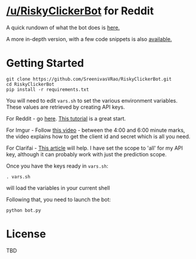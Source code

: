 # [/u/RiskyClickerBot](http://reddit.com/u/RiskyClickerBot) for Reddit

A quick rundown of what the bot does is [here.](https://medium.com/@sreenivasvrao/introducing-u-riskyclickerbot-22b3d56d1e2a)

A more in-depth version, with a few code snippets is also [available.](https://medium.com/@sreenivasvrao/making-reddit-safer-for-work-with-u-riskyclickerbot-3bcb54fc1fe6)

# Getting Started

	git clone https://github.com/SreenivasVRao/RiskyClickerBot.git
	cd RiskyClickerBot
	pip install -r requirements.txt
 	
You will need to edit `vars.sh` to set the various environment variables. These values are retrieved by creating API keys.

For Reddit - go [here](https://www.reddit.com/prefs/apps/). [This tutorial](http://pythonforengineers.com/build-a-reddit-bot-part-1/) is a great start.

For Imgur  - Follow [this video](https://www.youtube.com/watch?v=OiDQu-0-DIA) - between the 4:00 and 6:00 minute marks, the video explains how to get the client id and secret which is all you need.

For Clarifai - [This article](http://blog.clarifai.com/introducing-api-keys-a-safer-way-to-authenticate-your-applications/) will help. I have set the scope to 'all' for my API key, although it can probably work with just the prediction scope.

Once you have the keys ready in `vars.sh`:

	. vars.sh

will load the variables in your current shell

Following that, you need to launch the bot:

	python bot.py

# License
TBD


